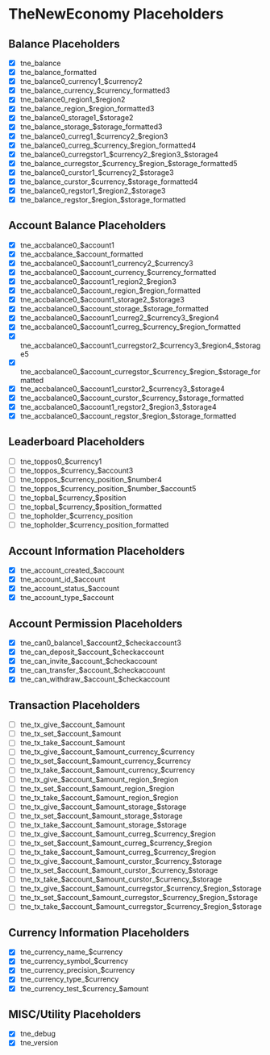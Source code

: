 # TheNewEconomy Placeholders

## Balance Placeholders
- [X] tne_balance
- [X] tne_balance_formatted
- [X] tne_balance0_currency1_$currency2
- [X] tne_balance_currency_$currency_formatted3
- [X] tne_balance0_region1_$region2
- [X] tne_balance_region_$region_formatted3
- [X] tne_balance0_storage1_$storage2
- [X] tne_balance_storage_$storage_formatted3
- [X] tne_balance0_curreg1_$currency2_$region3
- [X] tne_balance0_curreg_$currency_$region_formatted4
- [X] tne_balance0_curregstor1_$currency2_$region3_$storage4
- [X] tne_balance_curregstor_$currency_$region_$storage_formatted5
- [X] tne_balance0_curstor1_$currency2_$storage3
- [X] tne_balance_curstor_$currency_$storage_formatted4
- [X] tne_balance0_regstor1_$region2_$storage3
- [X] tne_balance_regstor_$region_$storage_formatted

## Account Balance Placeholders
- [X] tne_accbalance0_$account1
- [X] tne_accbalance_$account_formatted
- [X] tne_accbalance0_$account1_currency2_$currency3
- [X] tne_accbalance0_$account_currency_$currency_formatted
- [X] tne_accbalance0_$account1_region2_$region3
- [X] tne_accbalance0_$account_region_$region_formatted
- [X] tne_accbalance0_$account1_storage2_$storage3
- [X] tne_accbalance0_$account_storage_$storage_formatted
- [X] tne_accbalance0_$account1_curreg2_$currency3_$region4
- [X] tne_accbalance0_$account1_curreg_$currency_$region_formatted
- [X] tne_accbalance0_$account1_curregstor2_$currency3_$region4_$storage5
- [X] tne_accbalance0_$account_curregstor_$currency_$region_$storage_formatted
- [X] tne_accbalance0_$account1_curstor2_$currency3_$storage4
- [X] tne_accbalance0_$account_curstor_$currency_$storage_formatted
- [X] tne_accbalance0_$account1_regstor2_$region3_$storage4
- [X] tne_accbalance0_$account_regstor_$region_$storage_formatted

## Leaderboard Placeholders
- [ ] tne_toppos0_$currency1
- [ ] tne_toppos_$currency_$account3
- [ ] tne_toppos_$currency_position_$number4
- [ ] tne_toppos_$currency_position_$number_$account5
- [ ] tne_topbal_$currency_$position
- [ ] tne_topbal_$currency_$position_formatted
- [ ] tne_topholder_$currency_position
- [ ] tne_topholder_$currency_position_formatted

## Account Information Placeholders
- [X] tne_account_created_$account
- [X] tne_account_id_$account
- [X] tne_account_status_$account
- [X] tne_account_type_$account

## Account Permission Placeholders
- [X] tne_can0_balance1_$account2_$checkaccount3
- [X] tne_can_deposit_$account_$checkaccount
- [X] tne_can_invite_$account_$checkaccount
- [X] tne_can_transfer_$account_$checkaccount
- [X] tne_can_withdraw_$account_$checkaccount

## Transaction Placeholders
- [ ] tne_tx_give_$account_$amount
- [ ] tne_tx_set_$account_$amount
- [ ] tne_tx_take_$account_$amount
- [ ] tne_tx_give_$account_$amount_currency_$currency
- [ ] tne_tx_set_$account_$amount_currency_$currency
- [ ] tne_tx_take_$account_$amount_currency_$currency
- [ ] tne_tx_give_$account_$amount_region_$region
- [ ] tne_tx_set_$account_$amount_region_$region
- [ ] tne_tx_take_$account_$amount_region_$region
- [ ] tne_tx_give_$account_$amount_storage_$storage
- [ ] tne_tx_set_$account_$amount_storage_$storage
- [ ] tne_tx_take_$account_$amount_storage_$storage
- [ ] tne_tx_give_$account_$amount_curreg_$currency_$region
- [ ] tne_tx_set_$account_$amount_curreg_$currency_$region
- [ ] tne_tx_take_$account_$amount_curreg_$currency_$region
- [ ] tne_tx_give_$account_$amount_curstor_$currency_$storage
- [ ] tne_tx_set_$account_$amount_curstor_$currency_$storage
- [ ] tne_tx_take_$account_$amount_curstor_$currency_$storage
- [ ] tne_tx_give_$account_$amount_curregstor_$currency_$region_$storage
- [ ] tne_tx_set_$account_$amount_curregstor_$currency_$region_$storage
- [ ] tne_tx_take_$account_$amount_curregstor_$currency_$region_$storage

## Currency Information Placeholders
- [X] tne_currency_name_$currency
- [X] tne_currency_symbol_$currency
- [X] tne_currency_precision_$currency
- [X] tne_currency_type_$currency
- [X] tne_currency_test_$currency_$amount

## MISC/Utility Placeholders
- [X] tne_debug
- [X] tne_version